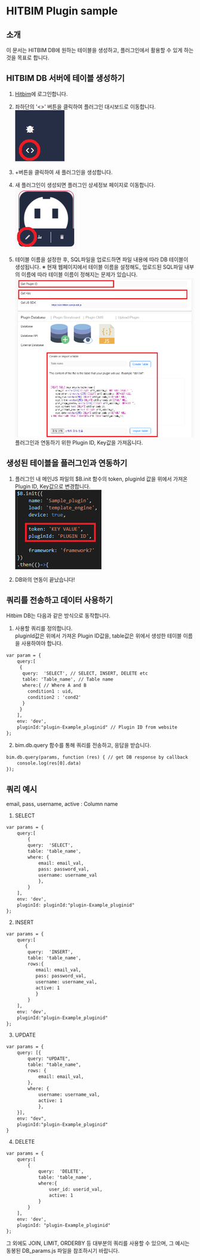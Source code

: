 # HITBIM Plugin sample

## 소개
이 문서는 HITBIM DB에 원하는 테이블을 생성하고, 플러그인에서 활용할 수 있게 하는 것을 목표로 합니다.

## HITBIM DB 서버에 테이블 생성하기
1. [Hitbim](https://hitbim.com/)에 로그인합니다.  

2. 좌하단의 '<>' 버튼을 클릭하여 플러그인 대시보드로 이동합니다.  
![plot](./assets/1.png)  

3. +버튼을 클릭하여 새 플러그인을 생성합니다.  

4. 새 플러그인이 생성되면 플러그인 상세정보 페이지로 이동합니다.  
![plot](./assets/3.png)  

5. 테이블 이름을 설정한 후, SQL파일을 업로드하면 파일 내용에 따라 DB 테이블이 생성됩니다.
※ 현재 웹페이지에서 테이블 이름을 설정해도, 업로드된 SQL파일 내부의 이름에 따라 테이블 이름이 정해지는 문제가 있습니다.
![plot](./assets/4.png)    
플러그인과 연동하기 위한 Plugin ID, Key값을 가져옵니다.

## 생성된 테이블을 플러그인과 연동하기
1. 플러그인 내 메인JS 파일의 $B.init 함수의 token, pluginId 값을 위에서 가져온 Plugin ID, Key값으로 변경합니다.  
![plot](./assets/5.png)  

2. DB와의 연동이 끝났습니다!  

## 쿼리를 전송하고 데이터 사용하기
Hitbim DB는 다음과 같은 방식으로 동작합니다.

1. 사용할 쿼리를 정의합니다.  
pluginId값은 위에서 가져온 Plugin ID값을, table값은 위에서 생성한 테이블 이름을 사용하여야 합니다.

```
var param = {
    query:[
     {
      query:  'SELECT', // SELECT, INSERT, DELETE etc
      table: 'Table_name', // Table name
      where:{ // Where A and B
        condition1 : uid,
        condition2 : 'cond2'
      }
     }
    ],
    env: 'dev',
    pluginId:"plugin-Example_pluginid" // Plugin ID from website
};
```

2. bim.db.query 함수를 통해 쿼리를 전송하고, 응답을 받습니다.

```
bim.db.query(params, function (res) { // get DB response by callback
    console.log(res[0].data)
});
```

## 쿼리 예시
email, pass, username, active : Column name

1. SELECT
```
var params = {
    query:[
        {
        query:  'SELECT',
        table: 'table_name',
        where: {
            email: email_val,
            pass: password_val,
            username: username_val
            },
        }
    ],
    env: 'dev',
    pluginId: pluginId:"plugin-Example_pluginid"
};
```
2. INSERT  
```
var params = {
    query:[
       {
        query:  'INSERT',
        table: 'table_name',
        rows:{
           email: email_val,
           pass: password_val,
           username: username_val,
           active: 1
           }
        }
    ],
    env: 'dev',
    pluginId:"plugin-Example_pluginid"
};
```
3. UPDATE  
```
var params = {
    query: [{
        query: "UPDATE",
        table: "table_name",
        rows: {
            email: email_val,
        },
        where: {
            username: username_val,
            active: 1
            },
    }],
    env: "dev",
    pluginId:"plugin-Example_pluginid"
}
```
4. DELETE
```
var params = {
    query:[
        {
            query:  'DELETE',
            table: 'table_name',
            where:{
                user_id: userid_val,
                active: 1
            }
        }
    ],
    env: 'dev',
    pluginId: "plugin-Example_pluginid"
};
```
그 외에도 JOIN, LIMIT, ORDERBY 등 대부분의 쿼리를 사용할 수 있으며, 그 예시는 동봉된 DB_params.js 파일을 참조하시기 바랍니다.
